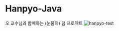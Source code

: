 # Hanpyo-Java
오 교수님과 함께하는 (눈물의) 텀 프로젝트
![hanpyo-test](https://user-images.githubusercontent.com/62415600/206858187-6527f7e3-7cf2-4739-95d5-d361f983e028.gif)
